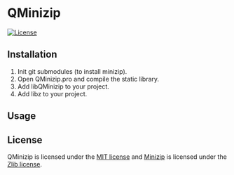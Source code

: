 # QMinizip
[![License](https://img.shields.io/badge/license-MIT-blue.svg)](https://bitbucket.org/manromen/qminizip/src/master/LICENSE)

## Installation
1. Init git submodules (to install minizip).
2. Open QMinizip.pro and compile the static library.
3. Add libQMinizip to your project.
4. Add libz to your project.

## Usage

## License
QMinizip is licensed under the [MIT license](https://bitbucket.org/manromen/qminizip/src/master/LICENSE) and [Minizip](http://www.winimage.com/zLibDll/minizip.html) is licensed under the [Zlib license](http://www.zlib.net/zlib_license.html).
